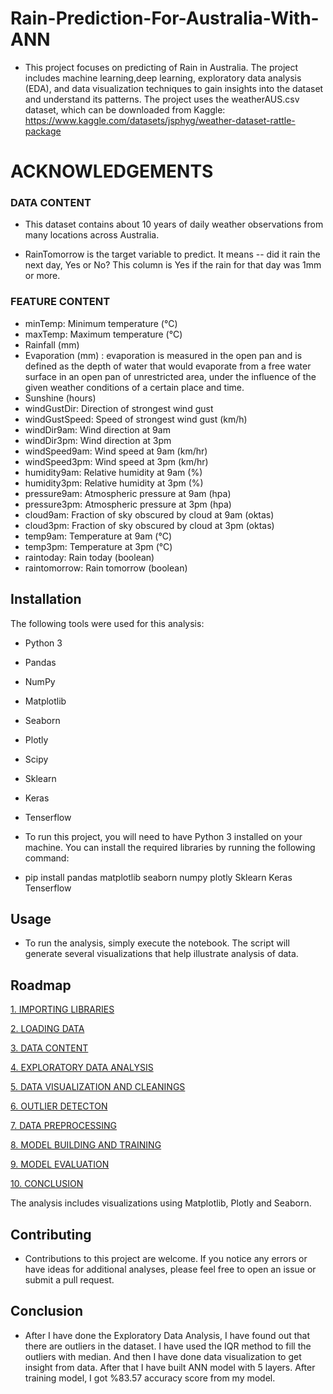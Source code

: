 
# Rain-Prediction-For-Australia-With-ANN

- This project focuses on predicting of Rain in Australia. The project includes machine learning,deep learning, exploratory data analysis (EDA), and data visualization techniques to gain insights into the dataset and understand its patterns. The project uses the weatherAUS.csv dataset, which can be downloaded from Kaggle: https://www.kaggle.com/datasets/jsphyg/weather-dataset-rattle-package
# ACKNOWLEDGEMENTS

### DATA CONTENT
- This dataset contains about 10 years of daily weather observations from many locations across Australia.

- RainTomorrow is the target variable to predict. It means -- did it rain the next day, Yes or No? This column is Yes if the rain for that day was 1mm or more.

### FEATURE CONTENT

* minTemp: Minimum temperature (°C)
* maxTemp: Maximum temperature (°C)
* Rainfall (mm)
* Evaporation (mm) : evaporation is measured in the open pan and is defined as the depth of water that would evaporate from a free water surface in an open pan of unrestricted area, under the influence of the given weather conditions of a certain place and time.
* Sunshine (hours)
* windGustDir: Direction of strongest wind gust
* windGustSpeed: Speed of strongest wind gust (km/h)
* windDir9am: Wind direction at 9am
* windDir3pm: Wind direction at 3pm
* windSpeed9am: Wind speed at 9am (km/hr)
* windSpeed3pm: Wind speed at 3pm (km/hr)
* humidity9am: Relative humidity at 9am (%)
* humidity3pm: Relative humidity at 3pm (%)
* pressure9am: Atmospheric pressure at 9am (hpa)
* pressure3pm: Atmospheric pressure at 3pm (hpa)
* cloud9am: Fraction of sky obscured by cloud at 9am (oktas)
* cloud3pm: Fraction of sky obscured by cloud at 3pm (oktas)
* temp9am: Temperature at 9am (°C)
* temp3pm: Temperature at 3pm (°C)
* raintoday: Rain today (boolean)
* raintomorrow: Rain tomorrow (boolean)

## Installation
The following tools were used for this analysis:

- Python 3
- Pandas
- NumPy
- Matplotlib
- Seaborn
- Plotly
- Scipy
- Sklearn
- Keras
- Tenserflow

- To run this project, you will need to have Python 3 installed on your machine. You can install the required libraries by running the following command:


- pip install pandas matplotlib seaborn numpy plotly Sklearn Keras Tenserflow
    
## Usage 
- To run the analysis, simply execute the notebook. The script will generate several visualizations that help illustrate analysis of data.
## Roadmap

[1. IMPORTING LIBRARIES](#1)
    
[2. LOADING DATA](#2)  

[3. DATA CONTENT](#3)

[4. EXPLORATORY DATA ANALYSIS](#4)

[5. DATA VISUALIZATION AND CLEANINGS](#5)

[6. OUTLIER DETECTON](#6)

[7. DATA PREPROCESSING](#7)     

[8. MODEL BUILDING AND TRAINING](#8) 
   
[9. MODEL EVALUATION](#9)

[10. CONCLUSION](#10)


 The analysis includes visualizations using Matplotlib, Plotly and Seaborn.

## Contributing

- Contributions to this project are welcome. If you notice any errors or have ideas for additional analyses, please feel free to open an issue or submit a pull request.


## Conclusion 

* After I have done the Exploratory Data Analysis, I have found out that there are outliers in the dataset. I have used the IQR method to fill the outliers with median. And then I have done data visualization to get insight from data. After that I have built ANN model with 5 layers. After training model, I got %83.57 accuracy score from my model. 

